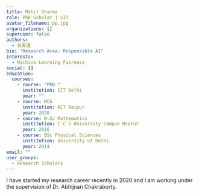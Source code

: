 ```yaml
---
title: Mohit Sharma
role: PhD Scholar | SIT
avatar_filename: pp.jpg
organizations: []
superuser: false
authors:
  - 吳恩達
bio: "Research Area: Responsible AI"
interests:
  - Machine Learning Fairness
social: []
education:
  courses:
    - course: "PhD "
      institution: IIT Delhi
      year: ""
    - course: MCA
      institution: NIT Raipur
      year: 2020
    - course: M.Sc Mathematics
      institution: C C S University Campus Meerut
      year: 2016
    - course: BSc Physical Sciences
      institution: University of Delhi
      year: 2014
email: ""
user_groups:
  - Research Scholars
---
```

I have started my research career recently in 2020 and I am working under the supervision of Dr. Abhijnan Chakraborty.